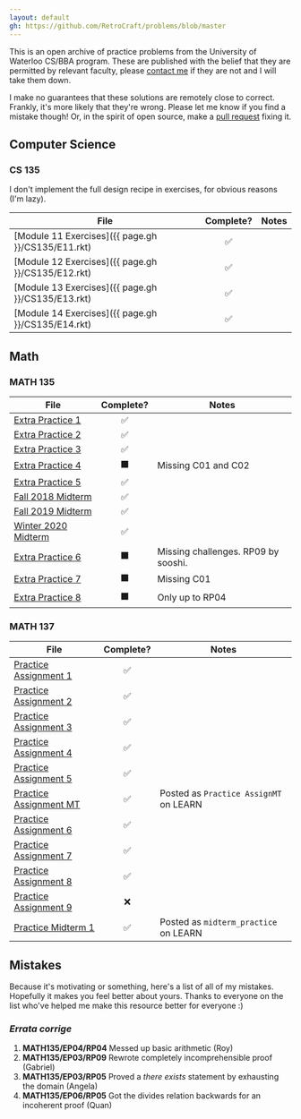 ```yaml
---
layout: default
gh: https://github.com/RetroCraft/problems/blob/master
---
```


This is an open archive of practice problems from the University of Waterloo CS/BBA program.
These are published with the belief that they are permitted by relevant faculty,
please [contact me](mailto:jahyong@uwaterloo.ca) if they are not and I will take them down.

I make no guarantees that these solutions are remotely close to correct.
Frankly, it's more likely that they're wrong.
Please let me know if you find a mistake though!
Or, in the spirit of open source, make a [pull request](https://github.com/RetroCraft/problems/pulls) fixing it.

## Computer Science

### CS 135

I don't implement the full design recipe in exercises, for obvious reasons (I'm lazy).

| File                                               |     Complete?      | Notes |
| -------------------------------------------------- | :----------------: | ----- |
| [Module 11 Exercises]({{ page.gh }}/CS135/E11.rkt) | :white_check_mark: |       |
| [Module 12 Exercises]({{ page.gh }}/CS135/E12.rkt) | :white_check_mark: |       |
| [Module 13 Exercises]({{ page.gh }}/CS135/E13.rkt) | :white_check_mark: |       |
| [Module 14 Exercises]({{ page.gh }}/CS135/E14.rkt) | :white_check_mark: |       |

## Math

### MATH 135

| File                                         |      Complete?       | Notes                               |
| -------------------------------------------- | :------------------: | ----------------------------------- |
| [Extra Practice 1](./MATH135/EP01.pdf)       |  :white_check_mark:  |                                     |
| [Extra Practice 2](./MATH135/EP02.pdf)       |  :white_check_mark:  |                                     |
| [Extra Practice 3](./MATH135/EP03.pdf)       |  :white_check_mark:  |                                     |
| [Extra Practice 4](./MATH135/EP04.pdf)       | :black_large_square: | Missing C01 and C02                 |
| [Extra Practice 5](./MATH135/EP05.pdf)       |  :white_check_mark:  |                                     |
| [Fall 2018 Midterm](./MATH135/MT2018F.pdf)   |  :white_check_mark:  |                                     |
| [Fall 2019 Midterm](./MATH135/MT2019F.pdf)   |  :white_check_mark:  |                                     |
| [Winter 2020 Midterm](./MATH135/MT2020W.pdf) |  :white_check_mark:  |                                     |
| [Extra Practice 6](./MATH135/EP06.pdf)       | :black_large_square: | Missing challenges. RP09 by sooshi. |
| [Extra Practice 7](./MATH135/EP07.pdf)       | :black_large_square: | Missing C01                         |
| [Extra Practice 8](./MATH135/EP08.pdf)       | :black_large_square: | Only up to RP04                     |

### MATH 137

| File                                         |     Complete?      | Notes                                  |
| -------------------------------------------- | :----------------: | -------------------------------------- |
| [Practice Assignment 1](./MATH137/PA01.pdf)  | :white_check_mark: |                                        |
| [Practice Assignment 2](./MATH137/PA02.pdf)  | :white_check_mark: |                                        |
| [Practice Assignment 3](./MATH137/PA03.pdf)  | :white_check_mark: |                                        |
| [Practice Assignment 4](./MATH137/PA04.pdf)  | :white_check_mark: |                                        |
| [Practice Assignment 5](./MATH137/PA05.pdf)  | :white_check_mark: |                                        |
| [Practice Assignment MT](./MATH137/PAMT.pdf) | :white_check_mark: | Posted as `Practice AssignMT` on LEARN |
| [Practice Assignment 6](./MATH137/PA06.pdf)  | :white_check_mark: |                                        |
| [Practice Assignment 7](./MATH137/PA07.pdf)  | :white_check_mark: |                                        |
| [Practice Assignment 8](./MATH137/PA08.pdf)  | :white_check_mark: |                                        |
| [Practice Assignment 9](./MATH137/PA09.pdf)  |        :x:         |                                        |
| [Practice Midterm 1](./MATH137/PM01.pdf)     | :white_check_mark: | Posted as `midterm_practice` on LEARN  |

## Mistakes

Because it's motivating or something, here's a list of all of my mistakes.
Hopefully it makes you feel better about yours.
Thanks to everyone on the list who've helped me make this resource better for everyone :)

### _Errata corrige_

1. **MATH135/EP04/RP04** Messed up basic arithmetic (Roy)
2. **MATH135/EP03/RP09** Rewrote completely incomprehensible proof (Gabriel)
3. **MATH135/EP03/RP05** Proved a _there exists_ statement by exhausting the domain (Angela)
4. **MATH135/EP06/RP05** Got the divides relation backwards for an incoherent proof (Quan)
